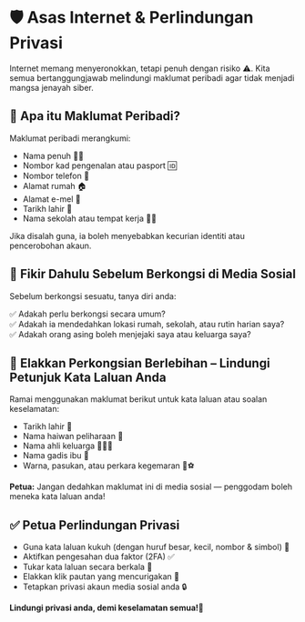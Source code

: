 # 🛡️ Asas Internet & Perlindungan Privasi

Internet memang menyeronokkan, tetapi penuh dengan risiko ⚠️. Kita semua bertanggungjawab melindungi maklumat peribadi agar tidak menjadi mangsa jenayah siber.

## 📌 Apa itu Maklumat Peribadi?

Maklumat peribadi merangkumi:

- Nama penuh 🧑‍💼  
- Nombor kad pengenalan atau pasport 🆔  
- Nombor telefon 📱  
- Alamat rumah 🏠  
- Alamat e-mel 📧  
- Tarikh lahir 🎂  
- Nama sekolah atau tempat kerja 🏫🏢

Jika disalah guna, ia boleh menyebabkan kecurian identiti atau pencerobohan akaun.

## 🤳 Fikir Dahulu Sebelum Berkongsi di Media Sosial

Sebelum berkongsi sesuatu, tanya diri anda:

✅ Adakah perlu berkongsi secara umum?  
✅ Adakah ia mendedahkan lokasi rumah, sekolah, atau rutin harian saya?  
✅ Adakah orang asing boleh menjejaki saya atau keluarga saya?

## 🚫 Elakkan Perkongsian Berlebihan – Lindungi Petunjuk Kata Laluan Anda

Ramai menggunakan maklumat berikut untuk kata laluan atau soalan keselamatan:

- Tarikh lahir 🎉  
- Nama haiwan peliharaan 🐶  
- Nama ahli keluarga 👨‍👩‍👧  
- Nama gadis ibu 👵  
- Warna, pasukan, atau perkara kegemaran 🎨⚽

**Petua:** Jangan dedahkan maklumat ini di media sosial — penggodam boleh meneka kata laluan anda!

## ✅ Petua Perlindungan Privasi

- Guna kata laluan kukuh (dengan huruf besar, kecil, nombor & simbol) 🔐  
- Aktifkan pengesahan dua faktor (2FA) ✅  
- Tukar kata laluan secara berkala 🔄  
- Elakkan klik pautan yang mencurigakan 🚫  
- Tetapkan privasi akaun media sosial anda 🔒  

**Lindungi privasi anda, demi keselamatan semua!**💪
